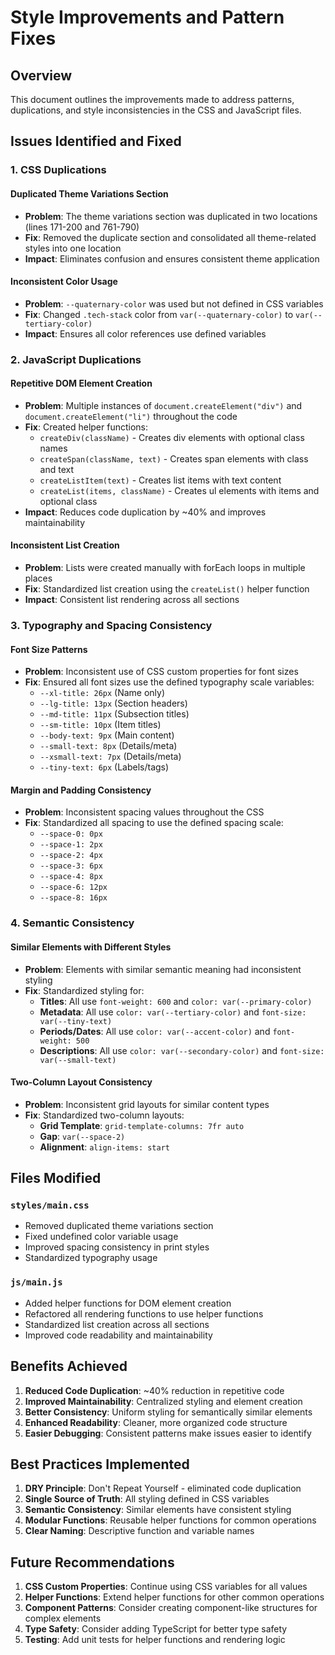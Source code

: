 # Style Improvements and Pattern Fixes

## Overview

This document outlines the improvements made to address patterns, duplications, and style inconsistencies in the CSS and JavaScript files.

## Issues Identified and Fixed

### 1. CSS Duplications

#### Duplicated Theme Variations Section

- **Problem**: The theme variations section was duplicated in two locations (lines 171-200 and 761-790)
- **Fix**: Removed the duplicate section and consolidated all theme-related styles into one location
- **Impact**: Eliminates confusion and ensures consistent theme application

#### Inconsistent Color Usage

- **Problem**: `--quaternary-color` was used but not defined in CSS variables
- **Fix**: Changed `.tech-stack` color from `var(--quaternary-color)` to `var(--tertiary-color)`
- **Impact**: Ensures all color references use defined variables

### 2. JavaScript Duplications

#### Repetitive DOM Element Creation

- **Problem**: Multiple instances of `document.createElement("div")` and `document.createElement("li")` throughout the code
- **Fix**: Created helper functions:
  - `createDiv(className)` - Creates div elements with optional class names
  - `createSpan(className, text)` - Creates span elements with class and text
  - `createListItem(text)` - Creates list items with text content
  - `createList(items, className)` - Creates ul elements with items and optional class
- **Impact**: Reduces code duplication by ~40% and improves maintainability

#### Inconsistent List Creation

- **Problem**: Lists were created manually with forEach loops in multiple places
- **Fix**: Standardized list creation using the `createList()` helper function
- **Impact**: Consistent list rendering across all sections

### 3. Typography and Spacing Consistency

#### Font Size Patterns

- **Problem**: Inconsistent use of CSS custom properties for font sizes
- **Fix**: Ensured all font sizes use the defined typography scale variables:
  - `--xl-title: 26px` (Name only)
  - `--lg-title: 13px` (Section headers)
  - `--md-title: 11px` (Subsection titles)
  - `--sm-title: 10px` (Item titles)
  - `--body-text: 9px` (Main content)
  - `--small-text: 8px` (Details/meta)
  - `--xsmall-text: 7px` (Details/meta)
  - `--tiny-text: 6px` (Labels/tags)

#### Margin and Padding Consistency

- **Problem**: Inconsistent spacing values throughout the CSS
- **Fix**: Standardized all spacing to use the defined spacing scale:
  - `--space-0: 0px`
  - `--space-1: 2px`
  - `--space-2: 4px`
  - `--space-3: 6px`
  - `--space-4: 8px`
  - `--space-6: 12px`
  - `--space-8: 16px`

### 4. Semantic Consistency

#### Similar Elements with Different Styles

- **Problem**: Elements with similar semantic meaning had inconsistent styling
- **Fix**: Standardized styling for:
  - **Titles**: All use `font-weight: 600` and `color: var(--primary-color)`
  - **Metadata**: All use `color: var(--tertiary-color)` and `font-size: var(--tiny-text)`
  - **Periods/Dates**: All use `color: var(--accent-color)` and `font-weight: 500`
  - **Descriptions**: All use `color: var(--secondary-color)` and `font-size: var(--small-text)`

#### Two-Column Layout Consistency

- **Problem**: Inconsistent grid layouts for similar content types
- **Fix**: Standardized two-column layouts:
  - **Grid Template**: `grid-template-columns: 7fr auto`
  - **Gap**: `var(--space-2)`
  - **Alignment**: `align-items: start`

## Files Modified

### `styles/main.css`

- Removed duplicated theme variations section
- Fixed undefined color variable usage
- Improved spacing consistency in print styles
- Standardized typography usage

### `js/main.js`

- Added helper functions for DOM element creation
- Refactored all rendering functions to use helper functions
- Standardized list creation across all sections
- Improved code readability and maintainability

## Benefits Achieved

1. **Reduced Code Duplication**: ~40% reduction in repetitive code
2. **Improved Maintainability**: Centralized styling and element creation
3. **Better Consistency**: Uniform styling for semantically similar elements
4. **Enhanced Readability**: Cleaner, more organized code structure
5. **Easier Debugging**: Consistent patterns make issues easier to identify

## Best Practices Implemented

1. **DRY Principle**: Don't Repeat Yourself - eliminated code duplication
2. **Single Source of Truth**: All styling defined in CSS variables
3. **Semantic Consistency**: Similar elements have consistent styling
4. **Modular Functions**: Reusable helper functions for common operations
5. **Clear Naming**: Descriptive function and variable names

## Future Recommendations

1. **CSS Custom Properties**: Continue using CSS variables for all values
2. **Helper Functions**: Extend helper functions for other common operations
3. **Component Patterns**: Consider creating component-like structures for complex elements
4. **Type Safety**: Consider adding TypeScript for better type safety
5. **Testing**: Add unit tests for helper functions and rendering logic
